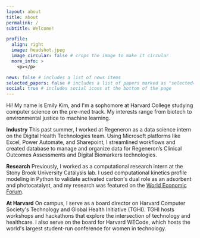 ```yaml
---
layout: about
title: about
permalink: /
subtitle: Welcome!

profile:
  align: right
  image: headshot.jpeg
  image_circular: false # crops the image to make it circular
  more_info: >
    <p></p>

news: false # includes a list of news items
selected_papers: false # includes a list of papers marked as "selected={true}"
social: true # includes social icons at the bottom of the page
---
```


Hi! My name is Emily Kim, and I'm a sophomore at Harvard College studying computer science on the pre-med track. My interests range from biotech to environmental justice to machine learning.

**Industry**
This past summer, I worked at Regeneron as a data science intern on the Digital Health Technologies team. Using Microsoft platforms like Excel, Power Automate, and Sharepoint, I streamlined workflows and created database to manage and organize data for Regeneron’s Clinical Outcomes Assessments and Digital Biomarkers technologies.

**Research**
Previously, I worked as a computational research intern at the Stony Brook University Catalysis lab. I used computational kinetics profile modeling in Python to validate activated carbon's dual role as an adsorbent and photocatalyst, and my research was featured on the [World Economic Forum](https://www.linkedin.com/posts/world-economic-forum_adding-dye-to-textiles-has-become-the-world-activity-7051977390280843265-OpKx/?utm_source=share&utm_medium=member_desktop).

**At Harvard**
On campus, I serve as a board director on Harvard Computer Society's Technology and Global Health Initiative (TGHI). TGHI hosts workshops and hackathons that explore the intersection of technology and healthcare. I also serve on the board for Harvard WECode, which hosts the world's largest student-run conference for women in technology.
